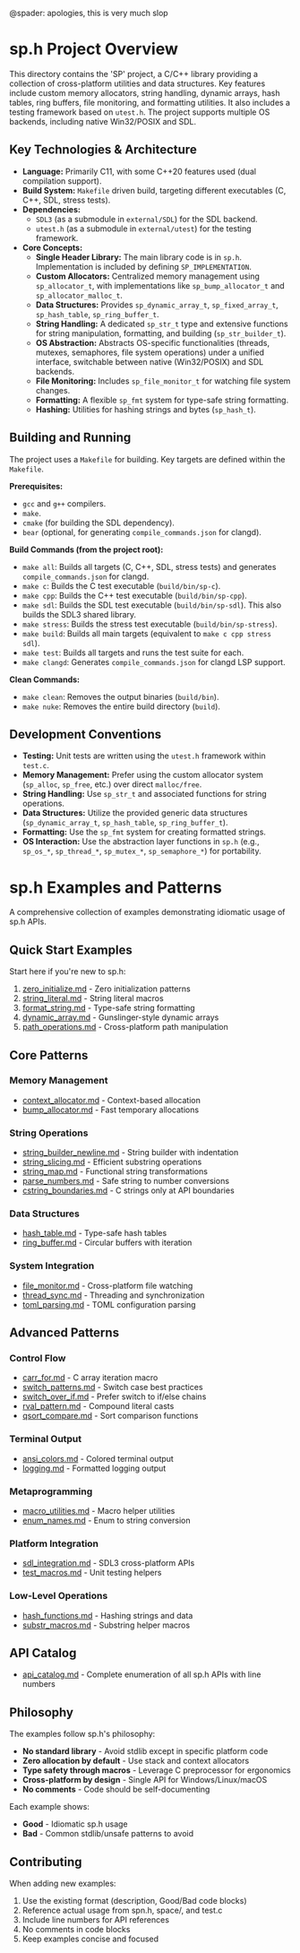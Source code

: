@spader: apologies, this is very much slop

# sp.h Project Overview

This directory contains the 'SP' project, a C/C++ library providing a collection of cross-platform utilities and data structures. Key features include custom memory allocators, string handling, dynamic arrays, hash tables, ring buffers, file monitoring, and formatting utilities. It also includes a testing framework based on `utest.h`. The project supports multiple OS backends, including native Win32/POSIX and SDL.

## Key Technologies & Architecture

*   **Language:** Primarily C11, with some C++20 features used (dual compilation support).
*   **Build System:** `Makefile` driven build, targeting different executables (C, C++, SDL, stress tests).
*   **Dependencies:**
    *   `SDL3` (as a submodule in `external/SDL`) for the SDL backend.
    *   `utest.h` (as a submodule in `external/utest`) for the testing framework.
*   **Core Concepts:**
    *   **Single Header Library:** The main library code is in `sp.h`. Implementation is included by defining `SP_IMPLEMENTATION`.
    *   **Custom Allocators:** Centralized memory management using `sp_allocator_t`, with implementations like `sp_bump_allocator_t` and `sp_allocator_malloc_t`.
    *   **Data Structures:** Provides `sp_dynamic_array_t`, `sp_fixed_array_t`, `sp_hash_table`, `sp_ring_buffer_t`.
    *   **String Handling:** A dedicated `sp_str_t` type and extensive functions for string manipulation, formatting, and building (`sp_str_builder_t`).
    *   **OS Abstraction:** Abstracts OS-specific functionalities (threads, mutexes, semaphores, file system operations) under a unified interface, switchable between native (Win32/POSIX) and SDL backends.
    *   **File Monitoring:** Includes `sp_file_monitor_t` for watching file system changes.
    *   **Formatting:** A flexible `sp_fmt` system for type-safe string formatting.
    *   **Hashing:** Utilities for hashing strings and bytes (`sp_hash_t`).

## Building and Running

The project uses a `Makefile` for building. Key targets are defined within the `Makefile`.

**Prerequisites:**

*   `gcc` and `g++` compilers.
*   `make`.
*   `cmake` (for building the SDL dependency).
*   `bear` (optional, for generating `compile_commands.json` for clangd).

**Build Commands (from the project root):**

*   `make all`: Builds all targets (C, C++, SDL, stress tests) and generates `compile_commands.json` for clangd.
*   `make c`: Builds the C test executable (`build/bin/sp-c`).
*   `make cpp`: Builds the C++ test executable (`build/bin/sp-cpp`).
*   `make sdl`: Builds the SDL test executable (`build/bin/sp-sdl`). This also builds the SDL3 shared library.
*   `make stress`: Builds the stress test executable (`build/bin/sp-stress`).
*   `make build`: Builds all main targets (equivalent to `make c cpp stress sdl`).
*   `make test`: Builds all targets and runs the test suite for each.
*   `make clangd`: Generates `compile_commands.json` for clangd LSP support.

**Clean Commands:**

*   `make clean`: Removes the output binaries (`build/bin`).
*   `make nuke`: Removes the entire build directory (`build`).

## Development Conventions

*   **Testing:** Unit tests are written using the `utest.h` framework within `test.c`.
*   **Memory Management:** Prefer using the custom allocator system (`sp_alloc`, `sp_free`, etc.) over direct `malloc/free`.
*   **String Handling:** Use `sp_str_t` and associated functions for string operations.
*   **Data Structures:** Utilize the provided generic data structures (`sp_dynamic_array_t`, `sp_hash_table`, `sp_ring_buffer_t`).
*   **Formatting:** Use the `sp_fmt` system for creating formatted strings.
*   **OS Interaction:** Use the abstraction layer functions in `sp.h` (e.g., `sp_os_*`, `sp_thread_*`, `sp_mutex_*`, `sp_semaphore_*`) for portability.



# sp.h Examples and Patterns

A comprehensive collection of examples demonstrating idiomatic usage of sp.h APIs.

## Quick Start Examples
Start here if you're new to sp.h:

1. [zero_initialize.md](zero_initialize.md) - Zero initialization patterns
2. [string_literal.md](string_literal.md) - String literal macros
3. [format_string.md](format_string.md) - Type-safe string formatting
4. [dynamic_array.md](dynamic_array.md) - Gunslinger-style dynamic arrays
5. [path_operations.md](path_operations.md) - Cross-platform path manipulation

## Core Patterns

### Memory Management
- [context_allocator.md](context_allocator.md) - Context-based allocation
- [bump_allocator.md](bump_allocator.md) - Fast temporary allocations

### String Operations
- [string_builder_newline.md](string_builder_newline.md) - String builder with indentation
- [string_slicing.md](string_slicing.md) - Efficient substring operations
- [string_map.md](string_map.md) - Functional string transformations
- [parse_numbers.md](parse_numbers.md) - Safe string to number conversions
- [cstring_boundaries.md](cstring_boundaries.md) - C strings only at API boundaries

### Data Structures
- [hash_table.md](hash_table.md) - Type-safe hash tables
- [ring_buffer.md](ring_buffer.md) - Circular buffers with iteration

### System Integration
- [file_monitor.md](file_monitor.md) - Cross-platform file watching
- [thread_sync.md](thread_sync.md) - Threading and synchronization
- [toml_parsing.md](toml_parsing.md) - TOML configuration parsing

## Advanced Patterns

### Control Flow
- [carr_for.md](carr_for.md) - C array iteration macro
- [switch_patterns.md](switch_patterns.md) - Switch case best practices
- [switch_over_if.md](switch_over_if.md) - Prefer switch to if/else chains
- [rval_pattern.md](rval_pattern.md) - Compound literal casts
- [qsort_compare.md](qsort_compare.md) - Sort comparison functions

### Terminal Output
- [ansi_colors.md](ansi_colors.md) - Colored terminal output
- [logging.md](logging.md) - Formatted logging output

### Metaprogramming
- [macro_utilities.md](macro_utilities.md) - Macro helper utilities
- [enum_names.md](enum_names.md) - Enum to string conversion

### Platform Integration
- [sdl_integration.md](sdl_integration.md) - SDL3 cross-platform APIs
- [test_macros.md](test_macros.md) - Unit testing helpers

### Low-Level Operations
- [hash_functions.md](hash_functions.md) - Hashing strings and data
- [substr_macros.md](substr_macros.md) - Substring helper macros

## API Catalog
- [api_catalog.md](api_catalog.md) - Complete enumeration of all sp.h APIs with line numbers

## Philosophy

The examples follow sp.h's philosophy:
- **No standard library** - Avoid stdlib except in specific platform code
- **Zero allocation by default** - Use stack and context allocators
- **Type safety through macros** - Leverage C preprocessor for ergonomics
- **Cross-platform by design** - Single API for Windows/Linux/macOS
- **No comments** - Code should be self-documenting

Each example shows:
- **Good** - Idiomatic sp.h usage
- **Bad** - Common stdlib/unsafe patterns to avoid

## Contributing

When adding new examples:
1. Use the existing format (description, Good/Bad code blocks)
2. Reference actual usage from spn.h, space/, and test.c
3. Include line numbers for API references
4. No comments in code blocks
5. Keep examples concise and focused
